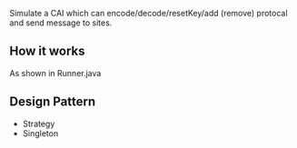 Simulate a CAI which can encode/decode/resetKey/add (remove) protocal and send message to sites.

## How it works
As shown in Runner.java

## Design Pattern
- Strategy
- Singleton

